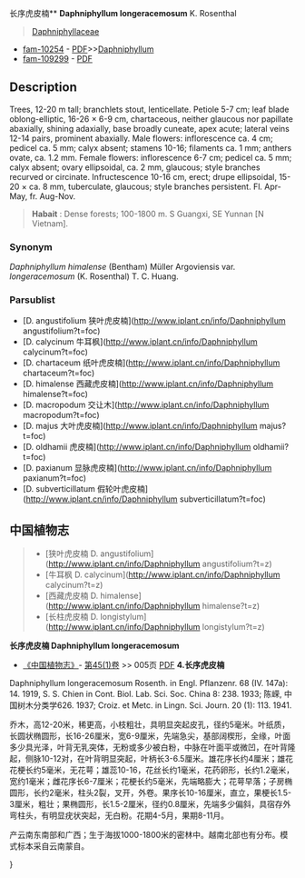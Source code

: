 长序虎皮楠** **Daphniphyllum longeracemosum** K. Rosenthal

> [Daphniphyllaceae](http://www.iplant.cn/info/Daphniphyllaceae?t=foc)
* [fam-10254](http://www.iplant.cn/foc/fam/10254) - [PDF](http://www.iplant.cn/foc/pdf/Daphniphyllaceae.pdf)>>[Daphniphyllum](http://www.iplant.cn/info/Daphniphyllum?t=foc)
* [fam-109299](http://www.iplant.cn/foc/fam/109299) - [PDF](http://www.iplant.cn/foc/pdf/Daphniphyllum.pdf)

## Description

Trees, 12-20 m tall; branchlets stout, lenticellate. Petiole 5-7 cm; leaf blade oblong-elliptic, 16-26 × 6-9 cm, chartaceous, neither glaucous nor papillate abaxially, shining adaxially, base broadly cuneate, apex acute; lateral veins 12-14 pairs, prominent abaxially. Male flowers: inflorescence ca. 4 cm; pedicel ca. 5 mm; calyx absent; stamens 10-16; filaments ca. 1 mm; anthers ovate, ca. 1.2 mm. Female flowers: inflorescence 6-7 cm; pedicel ca. 5 mm; calyx absent; ovary ellipsoidal, ca. 2 mm, glaucous; style branches recurved or circinate. Infructescence 10-16 cm, erect; drupe ellipsoidal, 15-20 × ca. 8 mm, tuberculate, glaucous; style branches persistent. Fl. Apr-May, fr. Aug-Nov.


> **Habait** : 
> Dense forests; 100-1800 m. S Guangxi, SE Yunnan [N Vietnam].

### Synonym
*Daphniphyllum himalense* (Bentham) Müller Argoviensis var. *longeracemosum* (K. Rosenthal) T. C. Huang.



### Parsublist

* [D.  angustifolium  狭叶虎皮楠](http://www.iplant.cn/info/Daphniphyllum angustifolium?t=foc)
* [D.  calycinum  牛耳枫](http://www.iplant.cn/info/Daphniphyllum calycinum?t=foc)
* [D.  chartaceum  纸叶虎皮楠](http://www.iplant.cn/info/Daphniphyllum chartaceum?t=foc)
* [D.  himalense  西藏虎皮楠](http://www.iplant.cn/info/Daphniphyllum himalense?t=foc)
* [D.  macropodum  交让木](http://www.iplant.cn/info/Daphniphyllum macropodum?t=foc)
* [D.  majus  大叶虎皮楠](http://www.iplant.cn/info/Daphniphyllum majus?t=foc)
* [D.  oldhamii  虎皮楠](http://www.iplant.cn/info/Daphniphyllum oldhamii?t=foc)
* [D.  paxianum  显脉虎皮楠](http://www.iplant.cn/info/Daphniphyllum paxianum?t=foc)
* [D.  subverticillatum  假轮叶虎皮楠](http://www.iplant.cn/info/Daphniphyllum subverticillatum?t=foc)


## 中国植物志

> * [狭叶虎皮楠  D.  angustifolium](http://www.iplant.cn/info/Daphniphyllum angustifolium?t=z)
> * [牛耳枫  D.  calycinum](http://www.iplant.cn/info/Daphniphyllum calycinum?t=z)
> * [西藏虎皮楠  D.  himalense](http://www.iplant.cn/info/Daphniphyllum himalense?t=z)
> * [长柱虎皮楠  D.  longistylum](http://www.iplant.cn/info/Daphniphyllum longistylum?t=z)


**长序虎皮楠 Daphniphyllum longeracemosum**

* [《中国植物志》](http://www.iplant.cn/frps)- [第45(1)卷](http://www.iplant.cn/frps/vol/45(1)) >> 005页 [PDF](http://www.iplant.cn/frps/pdf/45(1)/005.PDF)
**4.长序虎皮楠**

Daphniphyllum longeracemosum Rosenth. in Engl. Pflanzenr. 68 (IV. 147a): 14. 1919, S. S. Chien in Cont. Biol. Lab. Sci. Soc. China 8: 238. 1933; 陈嵘, 中国树木分类学626. 1937; Croiz. et Metc. in Lingn. Sci. Journ. 20 (1): 113. 1941.

乔木，高12-20米，稀更高，小枝粗壮，具明显突起皮孔，径约5毫米。叶纸质，长圆状椭圆形，长16-26厘米，宽6-9厘米，先端急尖，基部阔楔形，全缘，叶面多少具光泽，叶背无乳突体，无粉或多少被白粉，中脉在叶面平或微凹，在叶背隆起，侧脉10-12对，在叶背明显突起，叶柄长3-6.5厘米。雄花序长约4厘米；雄花花梗长约5毫米，无花萼；雄蕊10-16，花丝长约1毫米，花药卵形，长约1.2毫米，宽约1毫米；雌花序长6-7厘米；花梗长约5毫米，先端略膨大；花萼早落；子房椭圆形，长约2毫米，柱头2裂，叉开，外卷。果序长10-16厘米，直立，果梗长1.5-3厘米，粗壮；果椭圆形，长1.5-2厘米，径约0.8厘米，先端多少偏斜，具宿存外弯柱头，有明显疣状突起，无白粉。花期4-5月，果期8-11月。

产云南东南部和广西；生于海拔1000-1800米的密林中。越南北部也有分布。模式标本采自云南蒙自。



}